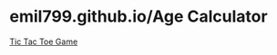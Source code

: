 # emil799.github.io/Age Calculator 
[Tic Tac Toe Game](https://emil799.github.io/Tic%20Tac%20Toe%20Game/)
